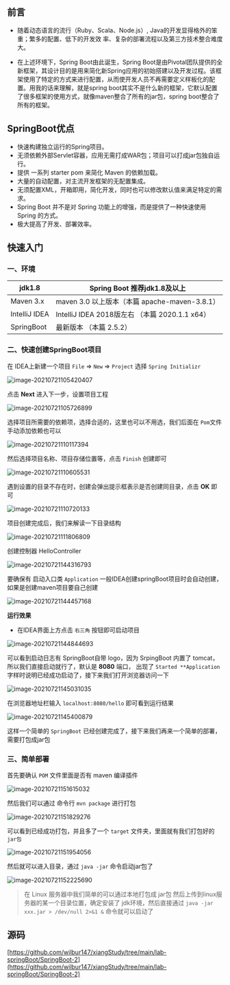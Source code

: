 ## 前言

- 随着动态语言的流行（Ruby、Scala、Node.js）, Java的开发显得格外的笨重；繁多的配置、低下的开发效
  率、复杂的部署流程以及第三方技术整合难度大。

- 在上述环境下，Spring Boot由此诞生，Spring Boot是由Pivotal团队提供的全新框架，其设计目的是用来简化新Spring应用的初始搭建以及开发过程。该框架使用了特定的方式来进行配置，从而使开发人员不再需要定义样板化的配置。用我的话来理解，就是spring boot其实不是什么新的框架，它默认配置了很多框架的使用方式，就像maven整合了所有的jar包，spring boot整合了所有的框架。

## SpringBoot优点

- 快速构建独立运行的Spring项目。
- 无须依赖外部Servlet容器，应用无需打成WAR包；项目可以打成jar包独自运行。
- 提供 一系列 starter pom 来简化 Maven 的依赖加载。
- 大量的自动配置，对主流开发框架的无配置集成。
- 无须配置XML，开箱即用，简化开发，同时也可以修改默认值来满足特定的需求。
- Spring Boot 并不是对 Spring 功能上的增强，而是提供了一种快速使用 Spring 的方式。
- 极大提高了开发、部署效率。

## 快速入门

### 一、环境

| jdk1.8        | Spring Boot 推荐jdk1.8及以上                   |
| ------------- | ---------------------------------------------- |
| Maven 3.x     | maven 3.0 以上版本（本篇 apache-maven-3.8.1）  |
| IntelliJ IDEA | IntelliJ IDEA 2018版左右 （本篇 2020.1.1 x64） |
| SpringBoot    | 最新版本 （本篇 2.5.2）                        |

### 二、快速创建SpringBoot项目

在 IDEA上新建一个项目 `File`  => `New`  => `Project` 选择 `Spring Initializr` 

![image-20210721105420407](https://cdn.jsdelivr.net/gh/wilbur147/cdnPictureBed/article/20210721105420.png)



点击 **Next** 进入下一步，设置项目工程



![image-20210721105726899](https://cdn.jsdelivr.net/gh/wilbur147/cdnPictureBed/article/20210721105727.png)



选择项目所需要的依赖项，选择合适的，这里也可以不用选，我们后面在 `Pom`文件手动添加依赖也可以



![image-20210721110117394](https://cdn.jsdelivr.net/gh/wilbur147/cdnPictureBed/article/20210721110117.png)



然后选择项目名称、项目存储位置等，点击 `Finish` 创建即可



![image-20210721110605531](https://cdn.jsdelivr.net/gh/wilbur147/cdnPictureBed/article/20210721110605.png)



遇到设置的目录不存在时，创建会弹出提示框表示是否创建同目录，点击 **OK** 即可



![image-20210721110720133](https://cdn.jsdelivr.net/gh/wilbur147/cdnPictureBed/article/20210721110720.png)



项目创建完成后，我们来解读一下目录结构



![image-20210721111806809](https://cdn.jsdelivr.net/gh/wilbur147/cdnPictureBed/article/20210721111807.png)



创建控制器 HelloController



![image-20210721144316793](https://cdn.jsdelivr.net/gh/wilbur147/cdnPictureBed/article/20210721144316.png)



要确保有 启动入口类 `Application` 一般IDEA创建springBoot项目时会自动创建，如果是创建maven项目要自己创建



![image-20210721144457168](https://cdn.jsdelivr.net/gh/wilbur147/cdnPictureBed/article/20210721144457.png)



**运行效果**

- 在IDEA界面上方点击 `右三角` 按钮即可启动项目

![image-20210721144844693](https://cdn.jsdelivr.net/gh/wilbur147/cdnPictureBed/article/20210721144844.png)



可以看到启动日志有 SpringBoot自带 logo，因为 SrpingBoot 内置了 tomcat，所以我们直接启动就行了，默认是 **8080** 端口， 出现了 `Started **Application` 字样时说明已经成功启动了，接下来我们打开浏览器访问一下



![image-20210721145031035](https://cdn.jsdelivr.net/gh/wilbur147/cdnPictureBed/article/20210721145031.png)



在浏览器地址栏输入 `localhost:8080/hello` 即可看到运行结果



![image-20210721145400879](https://cdn.jsdelivr.net/gh/wilbur147/cdnPictureBed/article/20210721145400.png)

这样一个简单的 `SpringBoot` 已经创建完成了，接下来我们再来一个简单的部署，需要打包成jar包



### 三、简单部署

首先要确认 `POM` 文件里面是否有 maven 编译插件

![image-20210721151615032](https://cdn.jsdelivr.net/gh/wilbur147/cdnPictureBed/article/20210721151615.png)



然后我们可以通过 命令行 `mvn package` 进行打包

![image-20210721151829276](https://cdn.jsdelivr.net/gh/wilbur147/cdnPictureBed/article/20210721151829.png)



可以看到已经成功打包，并且多了一个 `target` 文件夹，里面就有我们打包好的`jar包`

![image-20210721151954056](https://cdn.jsdelivr.net/gh/wilbur147/cdnPictureBed/article/20210721151954.png)



然后就可以进入目录，通过 `java -jar` 命令启动jar包了

![image-20210721152225690](https://cdn.jsdelivr.net/gh/wilbur147/cdnPictureBed/article/20210721152225.png)

> 在 Linux 服务器中我们简单的可以通过本地打包成 jar包 然后上传到linux服务器的某一个目录位置，确定安装了 jdk环境，然后直接通过 `java -jar xxx.jar > /dev/null 2>&1 &` 命令就可以启动了

## 源码

[https://github.com/wilbur147/xiangStudy/tree/main/lab-springBoot/SpringBoot-2](https://github.com/wilbur147/xiangStudy/tree/main/lab-springBoot/SpringBoot-2)

